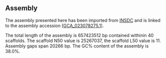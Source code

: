 **Assembly**
--------

The assembly presented here has been imported from [INSDC](http://www.insdc.org) and is linked to the assembly accession [[GCA\_023078275.1](http://www.ebi.ac.uk/ena/data/view/GCA_023078275.1)].

The total length of the assembly is 657423512 bp contained withinin 40 scaffolds.
The scaffold N50 value is 25267037, the scaffold L50 value is 11.
Assembly gaps span 20266 bp. The GC% content of the assembly is 38.0%.
